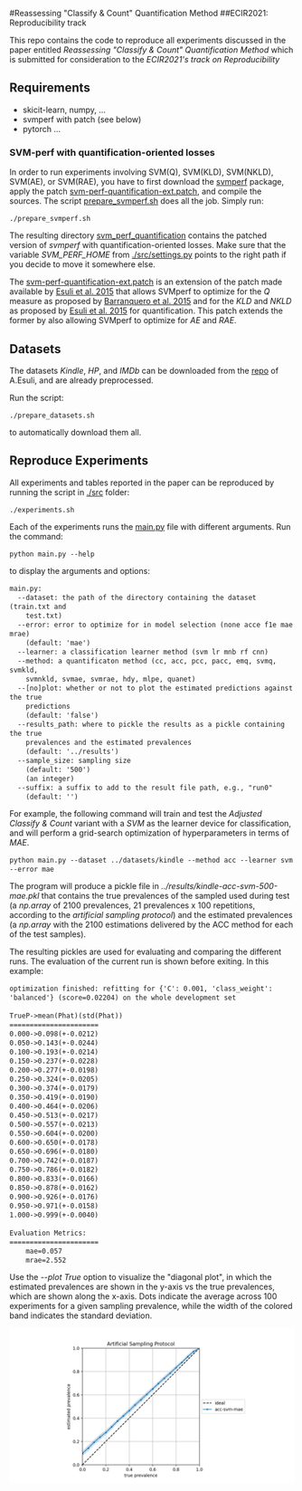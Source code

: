 #Reassessing "Classify & Count" Quantification Method
##ECIR2021: Reproducibility track

This repo contains the code to reproduce all experiments discussed 
in the paper entitled _Reassessing "Classify & Count" Quantification Method_
which is submitted for consideration to the _ECIR2021's track on Reproducibility_

## Requirements
* skicit-learn, numpy, ...
* svmperf with patch (see below)
* pytorch ...

### SVM-perf with quantification-oriented losses
In order to run experiments involving SVM(Q), SVM(KLD), SVM(NKLD),
SVM(AE), or SVM(RAE), you have to first download the 
[svmperf](http://www.cs.cornell.edu/people/tj/svm_light/svm_perf.html) 
package, apply the patch 
[svm-perf-quantification-ext.patch](./svm-perf-quantification-ext.patch), and compile the sources.
The script [prepare_svmperf.sh](prepare_svmperf.sh) does all the job. Simply run:

```
./prepare_svmperf.sh
```
The resulting directory [svm_perf_quantification](./svm_perf_quantification) contains the
patched version of _svmperf_ with quantification-oriented losses. Make sure that the variable
_SVM_PERF_HOME_ from [./src/settings.py](./src/settings.py) points to the right path if you
decide to move it somewhere else.

The [svm-perf-quantification-ext.patch](./svm-perf-quantification-ext.patch) is an extension of the patch made available by
[Esuli et al. 2015](https://dl.acm.org/doi/abs/10.1145/2700406?casa_token=8D2fHsGCVn0AAAAA:ZfThYOvrzWxMGfZYlQW_y8Cagg-o_l6X_PcF09mdETQ4Tu7jK98mxFbGSXp9ZSO14JkUIYuDGFG0) 
that allows SVMperf to optimize for
the _Q_ measure as proposed by [Barranquero et al. 2015](https://www.sciencedirect.com/science/article/abs/pii/S003132031400291X) 
and for the _KLD_ and _NKLD_ as proposed by [Esuli et al. 2015](https://dl.acm.org/doi/abs/10.1145/2700406?casa_token=8D2fHsGCVn0AAAAA:ZfThYOvrzWxMGfZYlQW_y8Cagg-o_l6X_PcF09mdETQ4Tu7jK98mxFbGSXp9ZSO14JkUIYuDGFG0)
for quantification.
This patch extends the former by also allowing SVMperf to optimize for 
_AE_ and _RAE_.

## Datasets
The datasets _Kindle_, _HP_, and _IMDb_ can be downloaded from the 
[repo](https://doi.org/10.5281/zenodo.4117827) of A.Esuli, and are 
already preprocessed.

Run the script:
```
./prepare_datasets.sh
```
to automatically download them all.


## Reproduce Experiments
All experiments and tables reported in the paper can be reproduced by running the script in 
[./src](./src) folder:

```
./experiments.sh
``` 
Each of the experiments runs the [main.py](src/main.py) file with different arguments. 
Run the command:
```
python main.py --help
```
to display the arguments and options:
```
main.py:
  --dataset: the path of the directory containing the dataset (train.txt and
    test.txt)
  --error: error to optimize for in model selection (none acce f1e mae mrae)
    (default: 'mae')
  --learner: a classification learner method (svm lr mnb rf cnn)
  --method: a quantificaton method (cc, acc, pcc, pacc, emq, svmq, svmkld,
    svmnkld, svmae, svmrae, hdy, mlpe, quanet)
  --[no]plot: whether or not to plot the estimated predictions against the true
    predictions
    (default: 'false')
  --results_path: where to pickle the results as a pickle containing the true
    prevalences and the estimated prevalences
    (default: '../results')
  --sample_size: sampling size
    (default: '500')
    (an integer)
  --suffix: a suffix to add to the result file path, e.g., "run0"
    (default: '')
``` 
For example, the following command will train and test the _Adjusted Classify & Count_ variant 
with a _SVM_ as the learner device for classification, and will perform a grid-search
optimization of hyperparameters in terms of _MAE_. 
```
python main.py --dataset ../datasets/kindle --method acc --learner svm --error mae
```
The program will produce a pickle file in _../results/kindle-acc-svm-500-mae.pkl_ that contains 
the true prevalences of the sampled used during test (a _np.array_ of 2100 prevalences, 
21 prevalences x 100 repetitions, according to the _artificial sampling protocol_) and 
the estimated prevalences 
(a _np.array_ with the 2100 estimations delivered by the ACC method for each of the test 
samples). 

The resulting pickles are used for evaluating and comparing the different runs.
The evaluation of the current run is shown before exiting. In this example:

```
optimization finished: refitting for {'C': 0.001, 'class_weight': 'balanced'} (score=0.02204) on the whole development set

TrueP->mean(Phat)(std(Phat))
======================
0.000->0.098(+-0.0212)
0.050->0.143(+-0.0244)
0.100->0.193(+-0.0214)
0.150->0.237(+-0.0228)
0.200->0.277(+-0.0198)
0.250->0.324(+-0.0205)
0.300->0.374(+-0.0179)
0.350->0.419(+-0.0190)
0.400->0.464(+-0.0206)
0.450->0.513(+-0.0217)
0.500->0.557(+-0.0213)
0.550->0.604(+-0.0200)
0.600->0.650(+-0.0178)
0.650->0.696(+-0.0180)
0.700->0.742(+-0.0187)
0.750->0.786(+-0.0182)
0.800->0.833(+-0.0166)
0.850->0.878(+-0.0162)
0.900->0.926(+-0.0176)
0.950->0.971(+-0.0158)
1.000->0.999(+-0.0040)

Evaluation Metrics:
======================
	mae=0.057
	mrae=2.552
```

Use the _--plot True_ option to visualize the "diagonal plot", in which the estimated prevalences
are shown in the y-axis vs the true prevalences, which are shown along the x-axis.
Dots indicate the average across 100 experiments for a given sampling prevalence, while the
width of the colored band indicates the standard deviation. 

![](acc-svm-mae.png )

